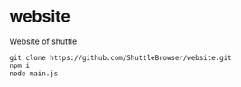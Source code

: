 # website
Website of shuttle

```
git clone https://github.com/ShuttleBrowser/website.git
npm i
node main.js
```
